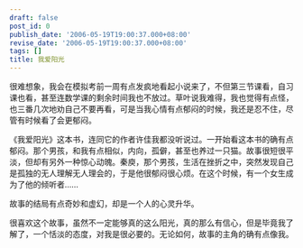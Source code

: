 ```yaml
---
draft: false
post_id: 0
publish_date: '2006-05-19T19:00:37.000+08:00'
revise_date: '2006-05-19T19:00:37.000+08:00'
tags: []
title: 我爱阳光
---
```


很难想象，我会在模拟考前一周有点发疯地看起小说来了，不但第三节课看，自习课也看，甚至连数学课的剩余时间我也不放过。草叶说我难得，我也觉得有点怪，也三番几次地劝自己不要再看，可是当我心情有点郁闷的时候，我还是忍不住，尽管有时候看了会更郁闷。

《我爱阳光》这本书，连同它的作者许佳我都没听说过。一开始看这本书的确有点郁闷。那个男孩，和我有点相似，内向，孤僻，甚至也养过一只猫。故事很短很平淡，但却有另外一种惊心动魄。秦庾，那个男孩，生活在挫折之中，突然发现自己是孤独的无人理解无人理会的，于是他很郁闷很心烦。在这个时候，有一个女生成为了他的倾听者……

故事的结局有点奇妙和虚幻，却是一个人的心灵升华。

很喜欢这个故事，虽然不一定能够真的这么阳光，真的那么有信心，但是毕竟我了解了，一个恬淡的态度，对我是很必要的。无论如何，故事的主角的确有点像我。
